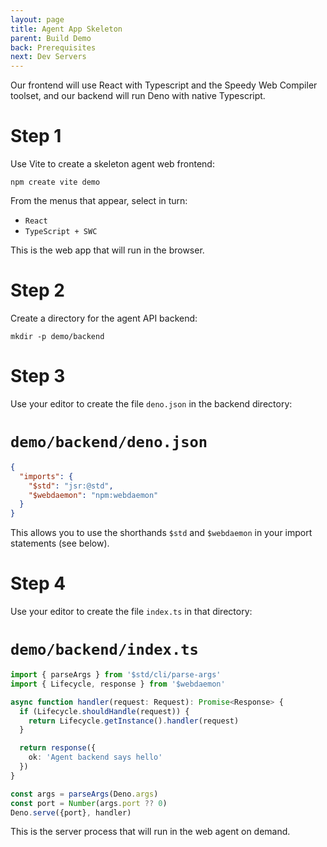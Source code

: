 ```yaml
---
layout: page
title: Agent App Skeleton
parent: Build Demo
back: Prerequisites
next: Dev Servers
---
```

Our frontend will use React with Typescript and the Speedy Web Compiler toolset,
and our backend will run Deno with native Typescript.

# Step 1
Use Vite to create a skeleton agent web frontend:
```shell
npm create vite demo
```
From the menus that appear, select in turn:

- `React`
- `TypeScript + SWC`

This is the web app that will run in the browser.

# Step 2
Create a directory for the agent API backend:
```shell
mkdir -p demo/backend
```

# Step 3
Use your editor to create the file `deno.json` in the backend directory:

# `demo/backend/deno.json`
```json
{
  "imports": {
    "$std": "jsr:@std",
    "$webdaemon": "npm:webdaemon"
  }
}
```
This allows you to use the shorthands `$std` and `$webdaemon` in your
import statements (see below).

# Step 4
Use your editor to create the file `index.ts` in that directory:

# `demo/backend/index.ts`
```typescript
import { parseArgs } from '$std/cli/parse-args'
import { Lifecycle, response } from '$webdaemon'

async function handler(request: Request): Promise<Response> {
  if (Lifecycle.shouldHandle(request)) {
    return Lifecycle.getInstance().handler(request)
  }

  return response({
    ok: 'Agent backend says hello'
  })
}

const args = parseArgs(Deno.args)
const port = Number(args.port ?? 0)
Deno.serve({port}, handler)
```
This is the server process that will run in the web agent on demand.
